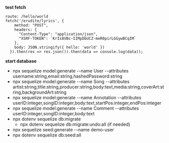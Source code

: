 **test fetch**
```
route: /hello/world
fetch('/erudite/lyrics', {
    method: "POST",
    headers: {
      "Content-Type": "application/json",
      "XSRF-TOKEN": `KrIs8VBc-IIMpDbUCZ-meR0pirLGGywBCqIM`
    },
    body: JSON.stringify({ hello: 'world' })
  }).then(res => res.json()).then(data => console.log(data));
```
**start database**
+ npx sequelize model:generate --name User --attributes username:string,email:string,hashedPassword:string
+ npx sequelize model:generate --name Song --attributes artist:string,title:string,producer:string,body:text,media:string,coverArt:string,backgroundArt:string
+ npx sequelize model:generate --name Annotation --attributes userID:integer,songID:integer,body:text,startPos:integer,endPos:integer
+ npx sequelize model:generate --name Comment --attributes userID:integer,songID:integer,body:text
+ npx dotenv sequelize db:migrate
  + npx dotenv sequelize db:migrate:undo:all (if needed)
+ npx sequelize seed:generate --name demo-user
+ npx dotenv sequelize db:seed:all


